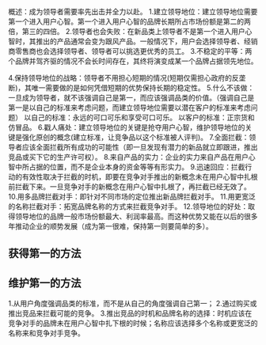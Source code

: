 概述：成为领导者需要率先出击并全力以赴。
1.建立领导地位：建立领导地位需要第一个进入用户心智。第一个进入用户心智的品牌长期所占市场份额是第二的两倍，第三的四倍。
2.领导者也会失败：在新品类上领导者不是第一个进入用户心智时，其推出的产品通常会变为跟风产品。一般情况下，用户会选择领导者、经销商零售商也会选择领导者、领导者可以挑选更优秀的员工。
3.不稳定的平等：两个品牌并驾齐驱的情况不会长时间存在，其终将演变成某一个品牌占据领先地位。

4.保持领导地位的战略：领导者不用担心短期的情况(短期仅需担心政府的反垄断)，其唯一需要做的是如何凭借短期的优势保持长期的稳定性。
5.什么不该做：一旦成为领导者，就不该强调自己是第一，而应该强调品类的价值。（强调自己是第一是以自己的标准来考虑问题，而建立领导地位需要以潜在客户的标准来考虑问题）
以自己的标准：永远的可口可乐和享受可口可乐。
以客户的标准：正宗货和仿冒品。
6.戳人痛处：建立领导地位的关键是抢夺用户心智，维护领导地位的关键是强化原创的概念(建立标准，让竞争品以这个标准被人评判)。
7.全面拦截：领导者应该全面拦截所有成功的可能性（即一旦发现有潜力的新品就立即跟进，推出竞品或买下它的生产许可权）。
8.来自产品的实力：企业的实力来自产品在用户心智中所占据的位置，而不是企业本身的资金等等有形实力。
9.迅速回应：拦截行动的有效性取决于拦截的时机，即要在竞争对手推出的新概念未在用户心智中扎根前拦截下来。一旦竞争对手的新概念在用户心智中扎根了，再拦截已经无效了。
10.用多品牌拦截对手：即针对不同市场的定位推出新品牌拦截对手。
11.用更宽泛的名称拦截对手：拓宽品牌名称的方式来拦截竞争对手。
12.领导地位的好处：取得领导地位的品牌一般市场份额最大、利润率最高。而这种优势又能在以后的很多年推动企业的顺势发展（成为第一很难，保持第一则要简单的多）。

## 获得第一的方法

## 维护第一的方法
1.从用户角度强调品类的标准，而不是从自己的角度强调自己第一；
2.通过购买或推出竞品来拦截可能的竞争。
3.推出竞品的时机和品牌名称的选择：时机应该在竞争对手的品牌未在用户心智中扎下根的时候；名称应该选择多个名称或更宽泛的名称来和竞争对手竞争。
